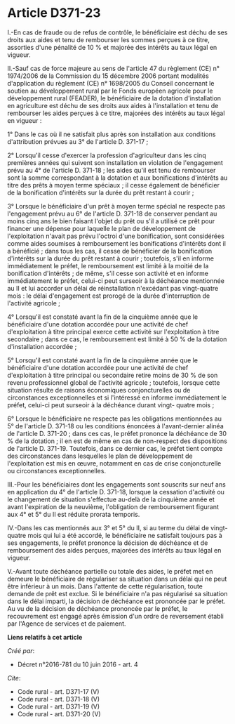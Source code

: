 # Article D371-23

I.-En cas de fraude ou de refus de contrôle, le bénéficiaire est déchu de ses droits aux aides et tenu de rembourser les
sommes perçues à ce titre, assorties d'une pénalité de 10 % et majorée des intérêts au taux légal en vigueur. 

II.-Sauf cas de force majeure au sens de l'article 47 du règlement (CE) n° 1974/2006 de la Commission du 15 décembre 2006
portant modalités d'application du règlement (CE) n° 1698/2005 du Conseil concernant le soutien au développement rural par le
Fonds européen agricole pour le développement rural (FEADER), le bénéficiaire de la dotation d'installation en agriculture
est déchu de ses droits aux aides à l'installation et tenu de rembourser les aides perçues à ce titre, majorées des intérêts
au taux légal en vigueur : 

1° Dans le cas où il ne satisfait plus après son installation aux conditions d'attribution prévues au 3° de l'article D.
371-17 ; 

2° Lorsqu'il cesse d'exercer la profession d'agriculteur dans les cinq premières années qui suivent son installation en
violation de l'engagement prévu au 4° de l'article D. 371-18 ; les aides qu'il est tenu de rembourser sont la somme
correspondant à la dotation et aux bonifications d'intérêts au titre des prêts à moyen terme spéciaux ; il cesse également de
bénéficier de la bonification d'intérêts sur la durée du prêt restant à courir ; 

3° Lorsque le bénéficiaire d'un prêt à moyen terme spécial ne respecte pas l'engagement prévu au 6° de l'article D. 371-18 de
conserver pendant au moins cinq ans le bien faisant l'objet du prêt ou s'il a utilisé ce prêt pour financer une dépense pour
laquelle le plan de développement de l'exploitation n'avait pas prévu l'octroi d'une bonification, sont considérées comme
aides soumises à remboursement les bonifications d'intérêts dont il a bénéficié ; dans tous les cas, il cesse de bénéficier
de la bonification d'intérêts sur la durée du prêt restant à courir ; toutefois, s'il en informe immédiatement le préfet, le
remboursement est limité à la moitié de la bonification d'intérêts ; de même, s'il cesse son activité et en informe
immédiatement le préfet, celui-ci peut surseoir à la déchéance mentionnée au II et lui accorder un délai de réinstallation
n'excédant pas vingt-quatre mois : le délai d'engagement est prorogé de la durée d'interruption de l'activité agricole ; 

4° Lorsqu'il est constaté avant la fin de la cinquième année que le bénéficiaire d'une dotation accordée pour une activité de
chef d'exploitation à titre principal exerce cette activité sur l'exploitation à titre secondaire ; dans ce cas, le
remboursement est limité à 50 % de la dotation d'installation accordée ; 

5° Lorsqu'il est constaté avant la fin de la cinquième année que le bénéficiaire d'une dotation accordée pour une activité de
chef d'exploitation à titre principal ou secondaire retire moins de 30 % de son revenu professionnel global de l'activité
agricole ; toutefois, lorsque cette situation résulte de raisons économiques conjoncturelles ou de circonstances
exceptionnelles et si l'intéressé en informe immédiatement le préfet, celui-ci peut surseoir à la déchéance durant vingt-
quatre mois ; 

6° Lorsque le bénéficiaire ne respecte pas les obligations mentionnées au 5° de l'article D. 371-18 ou les conditions
énoncées à l'avant-dernier alinéa de l'article D. 371-20 ; dans ces cas, le préfet prononce la déchéance de 30 % de la
dotation ; il en est de même en cas de non-respect des dispositions de l'article D. 371-19. Toutefois, dans ce dernier cas,
le préfet tient compte des circonstances dans lesquelles le plan de développement de l'exploitation est mis en œuvre,
notamment en cas de crise conjoncturelle ou circonstances exceptionnelles. 

III.-Pour les bénéficiaires dont les engagements sont souscrits sur neuf ans en application du 4° de l'article D. 371-18,
lorsque la cessation d'activité ou le changement de situation s'effectue au-delà de la cinquième année et avant l'expiration
de la neuvième, l'obligation de remboursement figurant aux 4° et 5° du II est réduite prorata temporis. 

IV.-Dans les cas mentionnés aux 3° et 5° du II, si au terme du délai de vingt-quatre mois qui lui a été accordé, le
bénéficiaire ne satisfait toujours pas à ses engagements, le préfet prononce la décision de déchéance et de remboursement des
aides perçues, majorées des intérêts au taux légal en vigueur. 

V.-Avant toute déchéance partielle ou totale des aides, le préfet met en demeure le bénéficiaire de régulariser sa situation
dans un délai qui ne peut être inférieur à un mois. Dans l'attente de cette régularisation, toute demande de prêt est exclue.
Si le bénéficiaire n'a pas régularisé sa situation dans le délai imparti, la décision de déchéance est prononcée par le
préfet. Au vu de la décision de déchéance prononcée par le préfet, le recouvrement est engagé après émission d'un ordre de
reversement établi par l'Agence de services et de paiement.

**Liens relatifs à cet article**

_Créé par_:

  - Décret n°2016-781 du 10 juin 2016 - art. 4

_Cite_:

  - Code rural - art. D371-17 (V)
  - Code rural - art. D371-18 (V)
  - Code rural - art. D371-19 (V)
  - Code rural - art. D371-20 (V)
